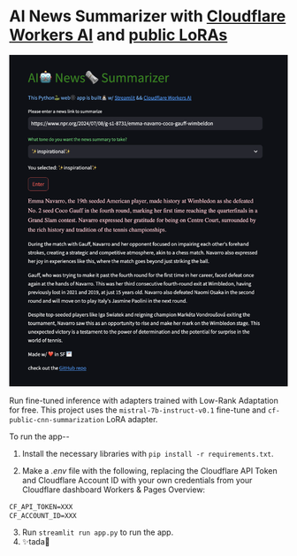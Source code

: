 # AI News Summarizer with [Cloudflare Workers AI](https://ai.cloudflare.com/) and [public LoRAs](https://developers.cloudflare.com/workers-ai/fine-tunes/public-loras/)
![app](app.png)

Run fine-tuned inference with adapters trained with Low-Rank Adaptation for free.
This project uses the `mistral-7b-instruct-v0.1` fine-tune and `cf-public-cnn-summarization` LoRA adapter.

To run the app--
1. Install the necessary libraries with `pip install -r requirements.txt`.

2. Make a <em>.env</em> file with the following, replacing the Cloudflare API Token and Cloudflare Account ID with your own credentials from your Cloudflare dashboard Workers & Pages Overview:
```
CF_API_TOKEN=XXX
CF_ACCOUNT_ID=XXX
```
3. Run `streamlit run app.py` to run the app.
4. ✨tada🎉
